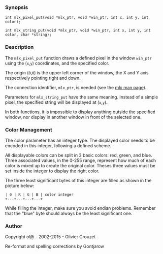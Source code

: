 ### Synopsis
```
int mlx_pixel_put(void *mlx_ptr, void *win_ptr, int x, int y, int color);

int mlx_string_put(void *mlx_ptr, void *win_ptr, int x, int y, int color, char *string);
```

### Description
The `mlx_pixel_put` function draws a defined pixel in the window `win_ptr` using the (`x`,`y`) coordinates, and the specified color.

The origin (`0`,`0`) is the upper left corner of the window, the X and Y axis respectively pointing right and down.

The connection identifier, `mlx_ptr`, is needed (see the [mlx man page](mlx.md)).

Parameters for `mlx_string_put` have the same meaning. Instead of a simple pixel, the specified string will be displayed at (`x`,`y`).

In both functions, it is impossible to display anything outside the specified window, nor display in another window in front of the selected one.

### Color Management
The color parameter has an integer type. The displayed color needs to be encoded in this integer, following a defined scheme.

All displayable colors can be split in 3 basic colors: red, green, and blue. Three associated values, in the 0-255 range, represent how much of each color is mixed up to create the original color. Theses three values must be set inside the integer to display the right color.

The three least significant bytes of this integer are filled as shown in the picture below:
```
| 0 | R | G | B | color integer
+---+---+---+---+
```

While filling the integer, make sure you avoid endian problems. Remember that the "blue" byte should always be the least significant one.

### Author
Copyright ol@ - 2002-2015 - Olivier Crouzet

Re-format and spelling corrections by Gontjarow
